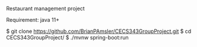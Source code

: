 Restaurant management project

Requirement: java 11+

$ git clone https://github.com/BrianPAmsler/CECS343GroupProject.git
$ cd CECS343GroupProject/
$ ./mvnw spring-boot:run